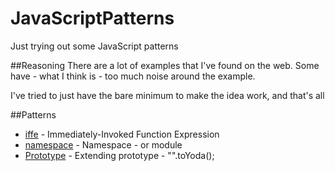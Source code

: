 # JavaScriptPatterns
Just trying out some JavaScript patterns

##Reasoning
There are a lot of examples that I've found on the web. Some have - what I think is - too much noise around the example.

I've tried to just have the bare minimum to make the idea work, and that's all

##Patterns
 - [iffe](/iife) - Immediately-Invoked Function Expression
 - [namespace](/namespace) - Namespace - or module
 - [Prototype](/yoda) - Extending prototype - "".toYoda();
